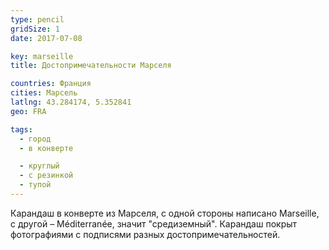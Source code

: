 ```yaml
---
type: pencil
gridSize: 1
date: 2017-07-08

key: marseille
title: Достопримечательности Марселя

countries: Франция
cities: Марсель
latlng: 43.284174, 5.352841
geo: FRA

tags:
  - город
  - в конверте

  - круглый
  - с резинкой
  - тупой
---
```


Карандаш в конверте из Марселя, с одной стороны написано Marseille, с другой – Méditerranée, значит "средиземный". Карандаш покрыт фотографиями с подписями разных достопримечательностей.
